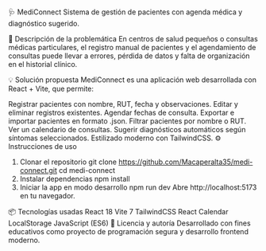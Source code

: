 🩺 MediConnect
Sistema de gestión de pacientes con agenda médica y diagnóstico sugerido.

📌 Descripción de la problemática
En centros de salud pequeños o consultas médicas particulares, el registro manual de pacientes y el agendamiento de consultas puede llevar a errores, pérdida de datos y falta de organización en el historial clínico.

💡 Solución propuesta
MediConnect es una aplicación web desarrollada con React + Vite, que permite:

Registrar pacientes con nombre, RUT, fecha y observaciones.
Editar y eliminar registros existentes.
Agendar fechas de consulta.
Exportar e importar pacientes en formato .json.
Filtrar pacientes por nombre o RUT.
Ver un calendario de consultas.
Sugerir diagnósticos automáticos según síntomas seleccionados.
Estilizado moderno con TailwindCSS.
⚙️ Instrucciones de uso
1. Clonar el repositorio
git clone https://github.com/Macaperalta35/medi-connect.git
cd medi-connect
2. Instalar dependencias
npm install
3. Iniciar la app en modo desarrollo
npm run dev
Abre http://localhost:5173 en tu navegador.

📦 Tecnologías usadas
React 18
Vite 7
TailwindCSS
React Calendar
LocalStorage
JavaScript (ES6)
🧪 Licencia y autoría
Desarrollado con fines educativos como proyecto de programación segura y desarrollo frontend moderno.

